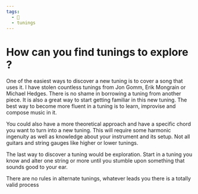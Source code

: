 ```yaml
---
tags:
  - 🌲
  - tunings
---
```

# How can you find tunings to explore ?
One of the easiest ways to discover a new tuning is to cover a song that uses it. I have stolen countless tunings from Jon Gomm, Erik Mongrain or Michael Hedges. There is no shame in borrowing a tuning from another piece. It is also a great way to start getting familiar in this new tuning. The best way to become more fluent in a tuning is to learn, improvise and compose music in it. 

You could also have a more theoretical approach and have a specific chord you want to turn into a new tuning. This will require some harmonic ingenuity as well as knowledge about your instrument and its setup. Not all guitars and string gauges like higher or lower tunings. 

The last way to discover a tuning would be exploration. Start in a tuning you know and alter one string or more until you stumble upon something that sounds good to your ear. 

There are no rules in alternate tunings, whatever leads you there is a totally valid process